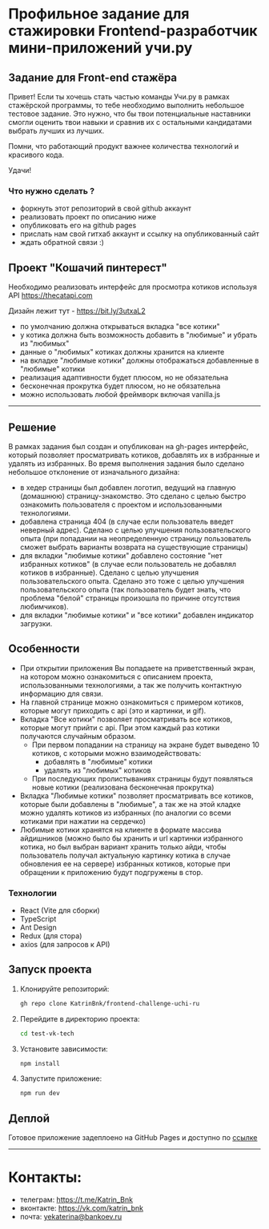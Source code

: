# Профильное задание для стажировки Frontend-разработчик мини-приложений учи.ру

## Задание для Front-end стажёра

Привет! Если ты хочешь стать частью команды Учи.ру в рамках стажёрской программы,
то тебе необходимо выполнить небольшое тестовое задание. Это нужно, что бы твои
потенциальные наставники смогли оценить твои навыки и сравнив их с остальными
кандидатами выбрать лучших из лучших.

Помни, что работающий продукт важнее количества технологий и красивого кода.

Удачи!

### Что нужно сделать ?

- форкнуть этот репозиторий в свой github аккаунт
- реализовать проект по описанию ниже
- опубликовать его на github pages
- прислать нам свой гитхаб аккаунт и ссылку на опубликованный сайт
- ждать обратной связи :)

## Проект "Кошачий пинтерест"

Необходимо реализовать интерфейс для просмотра котиков используя API https://thecatapi.com

Дизайн лежит тут - https://bit.ly/3utxaL2

- по умолчанию должна открываться вкладка "все котики"
- у котика должна быть возможность добавить в "любимые" и убрать из "любимых"
- данные о "любимых" котиках должны хранится на клиенте
- на вкладке "любимые котики" должны отображаться добавленные в "любимые" котики
- реализация адаптивности будет плюсом, но не обязательна
- бесконечная прокрутка будет плюсом, но не обязательна
- можно использовать любой фреймворк включая vanilla.js

---

## Решение

В рамках задания был создан и опубликован на gh-pages интерфейс, который позволяет просматривать котиков, добавлять их в избранные и удалять из избранных.
Во время выполнения задания было сделано небольшое отклонение от изначального дизайна:
- в хедер страницы был добавлен логотип, ведущий на главную (домашнюю) страницу-знакомство. Это сделано с целью быстро ознакомить пользователя с проектом и использованными технологиями.
- добавлена страница 404 (в случае если пользователь введет неверный адрес). Сделано с целью улучшения пользовательского опыта (при попадании на неопределенную страницу пользователь сможет выбрать варианты возврата на существующие страницы)
- для вкладки "любимые котики" добавлено состояние "нет избранных котиков" (в случае если пользователь не добавлял котиков в избранные). Сделано с целью улучшения пользовательского опыта. Сделано это тоже с целью улучшения пользовательского опыта (так пользователь будет знать, что проблема "белой" страницы произошла по причине отсутствия любимчиков).
- для вкладки "любимые котики" и "все котики" добавлен индикатор загрузки. 


## Особенности
- При открытии приложения Вы попадаете на приветственный экран, на котором можно ознакомиться с описанием проекта, использованными технологиями, а так же получить контактную информацию для связи.
- На главной странице можно ознакомиться с примером котиков, которые могут приходить с api (это и картинки, и gif).
- Вкладка "Все котики" позволяет просматривать все котиков, которые могут прийти с api. При этом каждый раз котики получаются случайным образом.
    - При первом попадании на страницу на экране будет выведено 10 котиков, с которыми можно взаимодействовать:
        - добавлять в "любимые" котики
        - удалять из "любимых" котиков
    - При последующих пролистываниях страницы будут появляться новые котики (реализована бесконечная прокрутка)
- Вкладка "Любимые котики" позволяет просматривать все котиков, которые были добавлены в "любимые", а так же на этой кладке можно удалять котиков из избранных (по аналогии со всеми котиками при нажатии на сердечко)
- Любимые котики хранятся на клиенте в формате массива айдишников (можно было бы хранить и url картинки избранного котика, но был выбран вариант хранить только айди, чтобы пользователь получал актуальную картинку котика в случае обновления ее на сервере) избранных котиков, которые при обращении к приложению будут подгружены в стор.

### Технологии

- React (Vite для сборки)
- TypeScript
- Ant Design
- Redux (для стора)
- axios (для запросов к API)

## Запуск проекта

1. Клонируйте репозиторий:
   ```bash
   gh repo clone KatrinBnk/frontend-challenge-uchi-ru
   ```

2. Перейдите в директорию проекта:
   ```bash
   cd test-vk-tech
   ```

3. Установите зависимости:
   ```bash
   npm install
   ```

4. Запустите приложение:
   ```bash
   npm run dev
   ```


## Деплой

Готовое приложение задеплоено на GitHub Pages и доступно по
[ссылке](https://katrinbnk.github.io/frontend-challenge-uchi-ru/)

--- 

# Контакты:
- телеграм: https://t.me/Katrin_Bnk
- вконтакте: https://vk.com/katrin_bnk
- почта:  yekaterina@bankoev.ru

